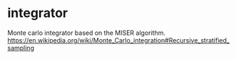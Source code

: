 integrator
==========

Monte carlo integrator based on the MISER algorithm.
https://en.wikipedia.org/wiki/Monte_Carlo_integration#Recursive_stratified_sampling
